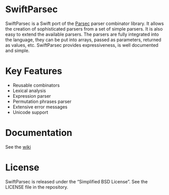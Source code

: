 # SwiftParsec
SwiftParsec is a Swift port of the [Parsec](https://github.com/aslatter/parsec) parser combinator library. It allows the creation of sophisticated parsers from a set of simple parsers. It is also easy to extend the available parsers. The parsers are fully integrated into the language, they can be put into arrays, passed as parameters, returned as values, etc. SwiftParsec provides expressiveness, is well documented and simple.

# Key Features
- Reusable combinators
- Lexical analysis
- Expression parser
- Permutation phrases parser
- Extensive error messages
- Unicode support

# Documentation
See the [wiki](https://github.com/davedufresne/SwiftParsec/wiki)

# License
SwiftParsec is released under the “Simplified BSD License”. See the LICENSE file in the repository.
